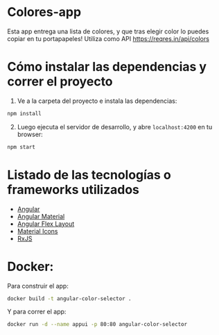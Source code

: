 # Colores-app

Esta app entrega una lista de colores, y que tras elegir color lo puedes copiar en tu portapapeles! Utiliza como API https://reqres.in/api/colors

# Cómo instalar las dependencias y correr el proyecto

1. Ve a la carpeta del proyecto e instala las dependencias:

```sh
npm install
```

2. Luego ejecuta el servidor de desarrollo, y abre `localhost:4200` en tu browser:

```sh
npm start
```

# Listado de las tecnologías o frameworks utilizados

- [Angular](https://angular.io)
- [Angular Material](https://material.angular.io)
- [Angular Flex Layout](https://github.com/angular/flex-layout)
- [Material Icons](https://material.io/icons/)
- [RxJS](http://reactivex.io/rxjs)

# Docker:

Para construir el app:

```sh
docker build -t angular-color-selector .
```

Y para correr el app:

```sh
docker run -d --name appui -p 80:80 angular-color-selector
```

